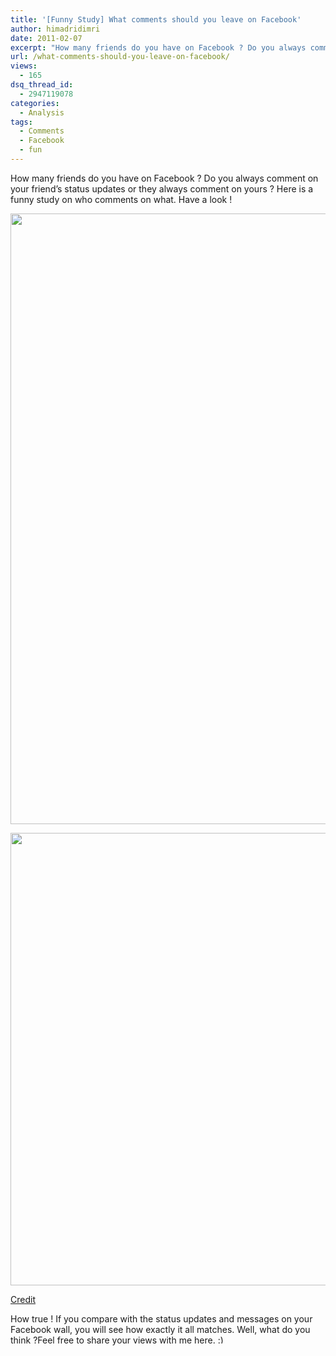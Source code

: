 ```yaml
---
title: '[Funny Study] What comments should you leave on Facebook'
author: himadridimri
date: 2011-02-07
excerpt: "How many friends do you have on Facebook ? Do you always comment on your friend's status updates or they always comment on yours ? Here is a funny study on who comments on what. Have a look !"
url: /what-comments-should-you-leave-on-facebook/
views:
  - 165
dsq_thread_id:
  - 2947119078
categories:
  - Analysis
tags:
  - Comments
  - Facebook
  - fun
---
```

How many friends do you have on Facebook ? Do you always comment on your friend&#8217;s status updates or they always comment on yours ? Here is a funny study on who comments on what. Have a look !

[<img class="alignnone size-full wp-image-5626" src="http://cdn.devilsworkshop.org/files/2011/02/FB-comment.jpg" alt="" width="600" height="977" />][1]

[<img class="alignnone size-full wp-image-5627" src="http://cdn.devilsworkshop.org/files/2011/02/FB-comment-2.jpg" alt="" width="600" height="724" />][2]

<a href="http://www.collegehumor.com/article:1813007" onclick="_gaq.push(['_trackEvent', 'outbound-article', 'http://www.collegehumor.com/article:1813007', 'Credit']);" >Credit</a>

How true ! If you compare with the status updates and messages on your Facebook wall, you will see how exactly it all matches. Well, what do you think ?Feel free to share your views with me here. <img src="http://devilsworkshop.org/wp-includes/images/smilies/simple-smile.png" alt=":)" class="wp-smiley" style="height: 1em; max-height: 1em;" />

 [1]: http://cdn.devilsworkshop.org/files/2011/02/FB-comment.jpg
 [2]: http://cdn.devilsworkshop.org/files/2011/02/FB-comment-2.jpg

